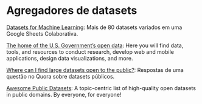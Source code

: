 # Agregadores de datasets

[Datasets for Machine Learning](https://docs.google.com/spreadsheets/d/1AQvZ7-Kg0lSZtG1wlgbIsrm90HaTZrJGQMz-uKRRlFw/edit#gid=0): Mais de 80 datasets variados em uma Google Sheets Colaborativa.

[The home of the U.S. Government’s open data](https://www.data.gov): Here you will find data, tools, and resources to conduct research, develop web and mobile applications, design data visualizations, and more.

[Where can I find large datasets open to the public?](https://www.quora.com/Where-can-I-find-large-datasets-open-to-the-public): Respostas de uma questão no Quora sobre datasets públicos.

[Awesome Public Datasets](https://github.com/awesomedata/awesome-public-datasets): A topic-centric list of high-quality open datasets in public domains. By everyone, for everyone!
